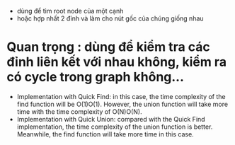 - dùng để tìm root node của một cạnh
- hoặc hợp nhất 2 đỉnh và làm cho nút gốc của chúng giống nhau

# Quan trọng : dùng để kiểm tra các đỉnh liên kết với nhau không, kiểm ra có cycle trong graph không...

- Implementation with Quick Find: in this case, the time complexity of the find function will be O(1)O(1). However, the union function will take more time with the time complexity of O(N)O(N).
- Implementation with Quick Union: compared with the Quick Find implementation, the time complexity of the union function is better. Meanwhile, the find function will take more time in this case.
